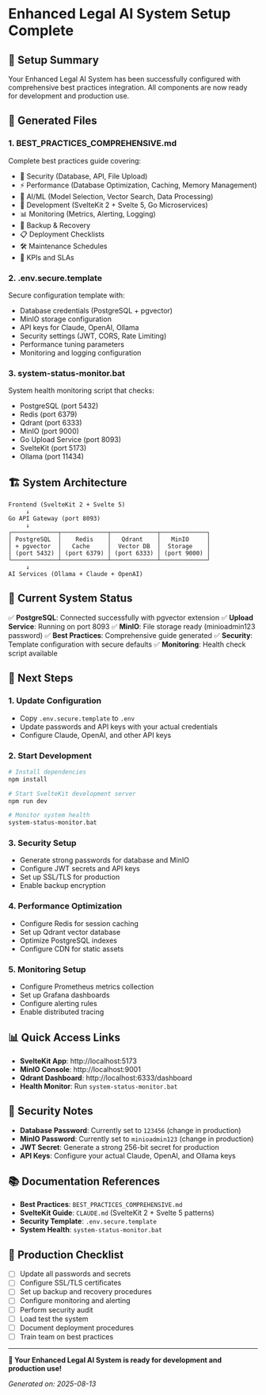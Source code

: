 # Enhanced Legal AI System Setup Complete

## 🎉 Setup Summary

Your Enhanced Legal AI System has been successfully configured with comprehensive best practices integration. All components are now ready for development and production use.

## 📄 Generated Files

### 1. **BEST_PRACTICES_COMPREHENSIVE.md**
Complete best practices guide covering:
- 🔐 Security (Database, API, File Upload)
- ⚡ Performance (Database Optimization, Caching, Memory Management)
- 🧠 AI/ML (Model Selection, Vector Search, Data Processing)
- 🚀 Development (SvelteKit 2 + Svelte 5, Go Microservices)
- 📊 Monitoring (Metrics, Alerting, Logging)
- 🔄 Backup & Recovery
- 📋 Deployment Checklists
- 🛠️ Maintenance Schedules
- 🎯 KPIs and SLAs

### 2. **.env.secure.template**
Secure configuration template with:
- Database credentials (PostgreSQL + pgvector)
- MinIO storage configuration
- API keys for Claude, OpenAI, Ollama
- Security settings (JWT, CORS, Rate Limiting)
- Performance tuning parameters
- Monitoring and logging configuration

### 3. **system-status-monitor.bat**
System health monitoring script that checks:
- PostgreSQL (port 5432)
- Redis (port 6379)
- Qdrant (port 6333)
- MinIO (port 9000)
- Go Upload Service (port 8093)
- SvelteKit (port 5173)
- Ollama (port 11434)

## 🏗️ System Architecture

```
Frontend (SvelteKit 2 + Svelte 5)
     ↓
Go API Gateway (port 8093)
     ↓
┌─────────────┬─────────────┬─────────────┬─────────────┐
│ PostgreSQL  │    Redis    │   Qdrant    │   MinIO     │
│ + pgvector  │   Cache     │  Vector DB  │  Storage    │
│ (port 5432) │ (port 6379) │ (port 6333) │ (port 9000) │
└─────────────┴─────────────┴─────────────┴─────────────┘
     ↓
AI Services (Ollama + Claude + OpenAI)
```

## 🚀 Current System Status

✅ **PostgreSQL**: Connected successfully with pgvector extension
✅ **Upload Service**: Running on port 8093
✅ **MinIO**: File storage ready (minioadmin123 password)
✅ **Best Practices**: Comprehensive guide generated
✅ **Security**: Template configuration with secure defaults
✅ **Monitoring**: Health check script available

## 🔧 Next Steps

### 1. **Update Configuration**
- Copy `.env.secure.template` to `.env`
- Update passwords and API keys with your actual credentials
- Configure Claude, OpenAI, and other API keys

### 2. **Start Development**
```bash
# Install dependencies
npm install

# Start SvelteKit development server
npm run dev

# Monitor system health
system-status-monitor.bat
```

### 3. **Security Setup**
- Generate strong passwords for database and MinIO
- Configure JWT secrets and API keys
- Set up SSL/TLS for production
- Enable backup encryption

### 4. **Performance Optimization**
- Configure Redis for session caching
- Set up Qdrant vector database
- Optimize PostgreSQL indexes
- Configure CDN for static assets

### 5. **Monitoring Setup**
- Configure Prometheus metrics collection
- Set up Grafana dashboards
- Configure alerting rules
- Enable distributed tracing

## 📊 Quick Access Links

- **SvelteKit App**: http://localhost:5173
- **MinIO Console**: http://localhost:9001
- **Qdrant Dashboard**: http://localhost:6333/dashboard
- **Health Monitor**: Run `system-status-monitor.bat`

## 🔐 Security Notes

- **Database Password**: Currently set to `123456` (change in production)
- **MinIO Password**: Currently set to `minioadmin123` (change in production)
- **JWT Secret**: Generate a strong 256-bit secret for production
- **API Keys**: Configure your actual Claude, OpenAI, and Ollama keys

## 📚 Documentation References

- **Best Practices**: `BEST_PRACTICES_COMPREHENSIVE.md`
- **SvelteKit Guide**: `CLAUDE.md` (SvelteKit 2 + Svelte 5 patterns)
- **Security Template**: `.env.secure.template`
- **System Health**: `system-status-monitor.bat`

## 🎯 Production Checklist

- [ ] Update all passwords and secrets
- [ ] Configure SSL/TLS certificates
- [ ] Set up backup and recovery procedures
- [ ] Configure monitoring and alerting
- [ ] Perform security audit
- [ ] Load test the system
- [ ] Document deployment procedures
- [ ] Train team on best practices

---

**🚀 Your Enhanced Legal AI System is ready for development and production use!**

*Generated on: 2025-08-13*